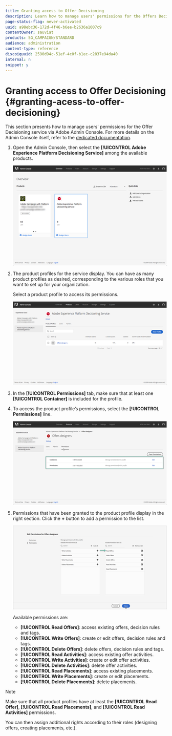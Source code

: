 ```yaml
---
title: Granting access to Offer Decisioning
description: Learn how to manage users' permissions for the Offers Decisioning service via Adobe Admin Console.
page-status-flag: never-activated
uuid: a98ebc36-172d-4f46-b6ee-b2636a1007c9
contentOwner: sauviat
products: SG_CAMPAIGN/STANDARD
audience: administration
content-type: reference
discoiquuid: 2590d94c-51ef-4c0f-b1ec-c2837e94da40
internal: n
snippet: y
---
```


# Granting access to Offer Decisioning {#granting-acess-to-offer-decisioning}

This section presents how to manage users' permissions for the Offer Decisioning service via Adobe Admin Console. For more details on the Admin Console itself, refer to the [dedicated documentation](https://helpx.adobe.com/enterprise/managing/user-guide.html).

1. Open the Admin Console, then select the **[!UICONTROL Adobe Experience Platform Decisioning Service]** among the available products.

    ![](assets/offers_admin_console.png)

1. The product profiles for the service display. You can have as many product profiles as desired, corresponding to the various roles that you want to set up for your organization.

    Select a product profile to access its permissions.

    ![](assets/offers_rights_productprofile.png)

1. In the **[!UICONTROL Permissions]** tab, make sure that at least one **[!UICONTROL Container]** is included for the profile.

1. To access the product profile’s permissions, select the **[!UICONTROL Permissions]** line.

    ![](assets/offers_rights_permissions.png)

1. Permissions that have been granted to the product profile display in the right section. Click the **+** button to add a permission to the list.

    ![](assets/offers_rights_addpermissions.png)

    Available permissions are:

    * **[!UICONTROL Read Offers]**: access existing offers, decision rules and tags.
    * **[!UICONTROL Write Offers]**: create or edit offers, decision rules and tags.
    * **[!UICONTROL Delete Offers]**: delete offers, decision rules and tags.
    * **[!UICONTROL Read Activities]**: access existing offer activities.
    * **[!UICONTROL Write Activities]**: create or edit offer activities.
    * **[!UICONTROL Delete Activities]**: delete offer activities.
    * **[!UICONTROL Read Placements]**: access existing placements.
    * **[!UICONTROL Write Placements]**: create or edit placements.
    * **[!UICONTROL Delete Placements]**: delete placements.

>[!NOTE]
>
>Make sure that all product profiles have at least the **[!UICONTROL Read Offer]**, **[!UICONTROL Read Placements]**, and **[!UICONTROL Read Activities]** permissions.
>
>You can then assign additional rights according to their roles (designing offers, creating placements, etc.).
